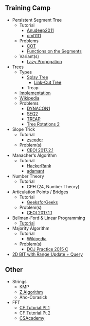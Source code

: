 ## Training Camp

  * Persistent Segment Tree
    * Tutorial
      * [Anudeep2011](https://blog.anudeep2011.com/persistent-segment-trees-explained-with-spoj-problems/)
      * [oml1111](https://drive.google.com/file/d/0BwGLW04WRv0ITEZjRWlMSFc2bk0/view)
    * Problems
      * [COT](http://www.spoj.com/problems/COT/)
      * [Functions on the Segments](http://codeforces.com/contest/837/problem/G)
    * Variant(s)
      * [Lazy Propogation](http://codeforces.com/blog/entry/47108?#comment-315047)
  * Trees
    * Types
      * [Splay Tree](http://codeforces.com/blog/entry/18462)
      	* [Link-Cut Tree](http://courses.csail.mit.edu/6.851/spring12/scribe/L19.pdf)
      * Treap
	* [Implementation](http://blog.ruofeidu.com/treap-in-45-lines-of-c/)
	* [Wikipedia](https://en.wikipedia.org/wiki/Treap)
    * Problems
      * [DYNACON1](http://www.spoj.com/problems/DYNACON1/)
      * [SEQ2](http://www.spoj.com/problems/SEQ2/)
      * [TREAP](http://www.spoj.com/problems/TREAP/)
      * [Tree Rotations 2](http://main.edu.pl/en/archive/oi/18/rod)
  * Slope Trick
    * Tutorial
      * [zscoder](http://codeforces.com/blog/entry/47821)
    * Problem(s)
      * [CEOI 2017.2.1](https://csacademy.com/contest/archive/task/building-bridges/)
  * Manacher's Algorithm
    * Tutorial
      * [HackerRank](https://www.hackerrank.com/topics/manachers-algorithm)
      * [adamant](http://codeforces.com/blog/entry/12143)
  * Number Theory
    * Tutorial
       * CPH (24, Number Theory)
  * Articulation Points / Bridges
    * Tutorial
       * [GeeksforGeeks](http://www.geeksforgeeks.org/articulation-points-or-cut-vertices-in-a-graph/)
    * Problem(s)
       * [CEOI 2017.1.1](https://csacademy.com/contest/archive/task/one-way-streets/)
  * Bellman-Ford & Linear Programming
    * [Tutorial](https://www.cs.rit.edu/~spr/COURSES/ALG/MIT/lec18.pdf)
  * Majority Algorithm
    * Tutorial
      * [Wikipedia](https://en.wikipedia.org/wiki/Boyer%E2%80%93Moore_majority_vote_algorithm)
    * Problem(s)
      * [DCJ Practice 2015 C](https://code.google.com/codejam/contest/4264486/dashboard#s=p2)
  * [2D BIT with Range Update + Query](https://arxiv.org/pdf/1311.6093v4.pdf)
    
## Other
  * Strings
    * KMP
    * [Z Algorithm](http://codeforces.com/blog/entry/3107)
    * Aho-Corasick
  * FFT
    * [CF Tutorial Pt 1](http://codeforces.com/blog/entry/43499)
    * [CF Tutorial Pt 2](http://codeforces.com/blog/entry/48798)
    * [CSAcademy](https://csacademy.com/blog/fast-fourier-transform-and-variations-of-it/)
